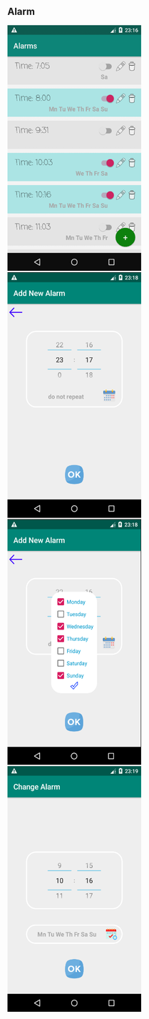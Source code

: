 ## Alarm
<img src="https://github.com/Evgenijjjj/alarm/blob/master/pic1.png" width="300" height="550">
<img src="https://github.com/Evgenijjjj/alarm/blob/master/pic2.png" width="300" height="550">
<img src="https://github.com/Evgenijjjj/alarm/blob/master/pic3.png" width="300" height="550">
<img src="https://github.com/Evgenijjjj/alarm/blob/master/pic4.png" width="300" height="550">
